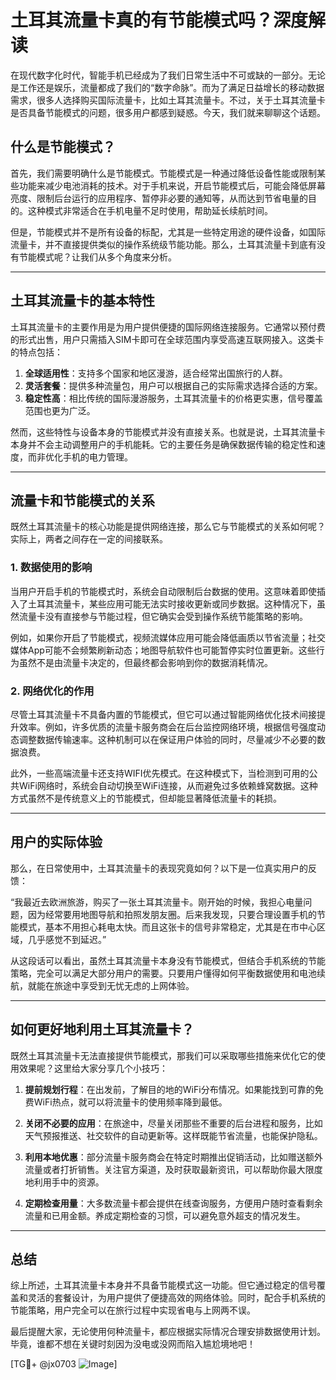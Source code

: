 # 土耳其流量卡真的有节能模式吗？深度解读

在现代数字化时代，智能手机已经成为了我们日常生活中不可或缺的一部分。无论是工作还是娱乐，流量都成了我们的“数字命脉”。而为了满足日益增长的移动数据需求，很多人选择购买国际流量卡，比如土耳其流量卡。不过，关于土耳其流量卡是否具备节能模式的问题，很多用户都感到疑惑。今天，我们就来聊聊这个话题。

## 什么是节能模式？

首先，我们需要明确什么是节能模式。节能模式是一种通过降低设备性能或限制某些功能来减少电池消耗的技术。对于手机来说，开启节能模式后，可能会降低屏幕亮度、限制后台运行的应用程序、暂停非必要的通知等，从而达到节省电量的目的。这种模式非常适合在手机电量不足时使用，帮助延长续航时间。

但是，节能模式并不是所有设备的标配，尤其是一些特定用途的硬件设备，如国际流量卡，并不直接提供类似的操作系统级节能功能。那么，土耳其流量卡到底有没有节能模式呢？让我们从多个角度来分析。

---

## 土耳其流量卡的基本特性

土耳其流量卡的主要作用是为用户提供便捷的国际网络连接服务。它通常以预付费的形式出售，用户只需插入SIM卡即可在全球范围内享受高速互联网接入。这类卡的特点包括：

1. **全球适用性**：支持多个国家和地区漫游，适合经常出国旅行的人群。
2. **灵活套餐**：提供多种流量包，用户可以根据自己的实际需求选择合适的方案。
3. **稳定性高**：相比传统的国际漫游服务，土耳其流量卡的价格更实惠，信号覆盖范围也更为广泛。

然而，这些特性与设备本身的节能模式并没有直接关系。也就是说，土耳其流量卡本身并不会主动调整用户的手机能耗。它的主要任务是确保数据传输的稳定性和速度，而非优化手机的电力管理。

---

## 流量卡和节能模式的关系

既然土耳其流量卡的核心功能是提供网络连接，那么它与节能模式的关系如何呢？实际上，两者之间存在一定的间接联系。

### 1. 数据使用的影响
当用户开启手机的节能模式时，系统会自动限制后台数据的使用。这意味着即使插入了土耳其流量卡，某些应用可能无法实时接收更新或同步数据。这种情况下，虽然流量卡没有直接参与节能过程，但它确实会受到操作系统节能策略的影响。

例如，如果你开启了节能模式，视频流媒体应用可能会降低画质以节省流量；社交媒体App可能不会频繁刷新动态；地图导航软件也可能暂停实时位置更新。这些行为虽然不是由流量卡决定的，但最终都会影响到你的数据消耗情况。

### 2. 网络优化的作用
尽管土耳其流量卡不具备内置的节能模式，但它可以通过智能网络优化技术间接提升效率。例如，许多优质的流量卡服务商会在后台监控网络环境，根据信号强度动态调整数据传输速率。这种机制可以在保证用户体验的同时，尽量减少不必要的数据浪费。

此外，一些高端流量卡还支持WIFI优先模式。在这种模式下，当检测到可用的公共WiFi网络时，系统会自动切换至WiFi连接，从而避免过多依赖蜂窝数据。这种方式虽然不是传统意义上的节能模式，但却能显著降低流量卡的耗损。

---

## 用户的实际体验

那么，在日常使用中，土耳其流量卡的表现究竟如何？以下是一位真实用户的反馈：

“我最近去欧洲旅游，购买了一张土耳其流量卡。刚开始的时候，我担心电量问题，因为经常要用地图导航和拍照发朋友圈。后来我发现，只要合理设置手机的节能模式，基本不用担心耗电太快。而且这张卡的信号非常稳定，尤其是在市中心区域，几乎感觉不到延迟。”

从这段话可以看出，虽然土耳其流量卡本身没有节能模式，但结合手机系统的节能策略，完全可以满足大部分用户的需要。只要用户懂得如何平衡数据使用和电池续航，就能在旅途中享受到无忧无虑的上网体验。

---

## 如何更好地利用土耳其流量卡？

既然土耳其流量卡无法直接提供节能模式，那我们可以采取哪些措施来优化它的使用效果呢？这里给大家分享几个小技巧：

1. **提前规划行程**：在出发前，了解目的地的WiFi分布情况。如果能找到可靠的免费WiFi热点，就可以将流量卡的使用频率降到最低。
   
2. **关闭不必要的应用**：在旅途中，尽量关闭那些不重要的后台进程和服务，比如天气预报推送、社交软件的自动更新等。这样既能节省流量，也能保护隐私。

3. **利用本地优惠**：部分流量卡服务商会在特定时期推出促销活动，比如赠送额外流量或者打折销售。关注官方渠道，及时获取最新资讯，可以帮助你最大限度地利用手中的资源。

4. **定期检查用量**：大多数流量卡都会提供在线查询服务，方便用户随时查看剩余流量和已用金额。养成定期检查的习惯，可以避免意外超支的情况发生。

---

## 总结

综上所述，土耳其流量卡本身并不具备节能模式这一功能。但它通过稳定的信号覆盖和灵活的套餐设计，为用户提供了便捷高效的网络体验。同时，配合手机系统的节能策略，用户完全可以在旅行过程中实现省电与上网两不误。

最后提醒大家，无论使用何种流量卡，都应根据实际情况合理安排数据使用计划。毕竟，谁都不想在关键时刻因为没电或没网而陷入尴尬境地吧！

[TG💪+ @jx0703 ![Image](https://github.com/user-attachments/assets/dbca1d08-cadb-493c-b0ec-ad6f7a83f270)]
